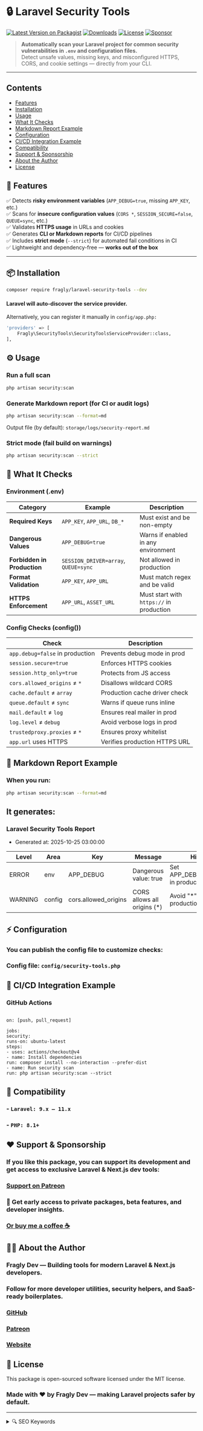 # 🔒 Laravel Security Tools
[![Latest Version on Packagist](https://img.shields.io/packagist/v/fragly/laravel-security-tools.svg?style=for-the-badge&color=blueviolet)](https://packagist.org/packages/fragly/laravel-security-tools)
[![Downloads](https://img.shields.io/packagist/dt/fragly/laravel-security-tools.svg?style=for-the-badge&color=brightgreen)](https://packagist.org/packages/fragly/laravel-security-tools)
[![License](https://img.shields.io/github/license/FraglyDev/laravel-security-tools.svg?style=for-the-badge)](https://github.com/FraglyDev/laravel-security-tools/blob/main/LICENSE)
[![Sponsor](https://img.shields.io/badge/Sponsor-Patreon-ff424d?logo=patreon&style=for-the-badge)](https://www.patreon.com/c/FraglyDev)

> **Automatically scan your Laravel project for common security vulnerabilities in `.env` and configuration files.**  
> Detect unsafe values, missing keys, and misconfigured HTTPS, CORS, and cookie settings — directly from your CLI.

---

## Contents

- [Features](#-features)
- [Installation](#-installation)
- [Usage](#-usage)
- [What It Checks](#-what-it-checks)
- [Markdown Report Example](#-markdown-report-example)
- [Configuration](#-configuration)
- [CI/CD Integration Example](#-cicd-integration-example)
- [Compatibility](#-compatibility)
- [Support & Sponsorship](#-support--sponsorship)
- [About the Author](#-about-the-author)
- [License](#-license)


## 🚀 Features

✅ Detects **risky environment variables** (`APP_DEBUG=true`, missing `APP_KEY`, etc.)  
✅ Scans for **insecure configuration values** (`CORS *`, `SESSION_SECURE=false`, `QUEUE=sync`, etc.)  
✅ Validates **HTTPS usage** in URLs and cookies  
✅ Generates **CLI or Markdown reports** for CI/CD pipelines  
✅ Includes **strict mode** (`--strict`) for automated fail conditions in CI  
✅ Lightweight and dependency-free — **works out of the box**

---

## 📦 Installation

```bash
composer require fragly/laravel-security-tools --dev
```
#### Laravel will auto-discover the service provider.
Alternatively, you can register it manually in `config/app.php:`

```bash
'providers' => [
    Fragly\SecurityTools\SecurityToolsServiceProvider::class,
],
```

## ⚙️ Usage
### Run a full scan
```bash
php artisan security:scan
```
### Generate Markdown report (for CI or audit logs)
```bash
php artisan security:scan --format=md
```
Output file (by default): `storage/logs/security-report.md`

### Strict mode (fail build on warnings)
```bash
php artisan security:scan --strict
```

## 🧠 What It Checks
### Environment (.env)
| Category                    | Example                              | Description                              |
| --------------------------- | ------------------------------------ | ---------------------------------------- |
| **Required Keys**           | `APP_KEY`, `APP_URL`, `DB_*`         | Must exist and be non-empty              |
| **Dangerous Values**        | `APP_DEBUG=true`                     | Warns if enabled in any environment      |
| **Forbidden in Production** | `SESSION_DRIVER=array`, `QUEUE=sync` | Not allowed in production                |
| **Format Validation**       | `APP_KEY`, `APP_URL`                 | Must match regex and be valid            |
| **HTTPS Enforcement**       | `APP_URL`, `ASSET_URL`               | Must start with `https://` in production |

### Config Checks (config())
| Check                           | Description                   |
| ------------------------------- | ----------------------------- |
| `app.debug=false` in production | Prevents debug mode in prod   |
| `session.secure=true`           | Enforces HTTPS cookies        |
| `session.http_only=true`        | Protects from JS access       |
| `cors.allowed_origins` ≠ `*`    | Disallows wildcard CORS       |
| `cache.default` ≠ `array`       | Production cache driver check |
| `queue.default` ≠ `sync`        | Warns if queue runs inline    |
| `mail.default` ≠ `log`          | Ensures real mailer in prod   |
| `log.level` ≠ `debug`           | Avoid verbose logs in prod    |
| `trustedproxy.proxies` ≠ `*`    | Ensures proxy whitelist       |
| `app.url` uses HTTPS            | Verifies production HTTPS URL |

## 🧾 Markdown Report Example
### When you run:
```bash
php artisan security:scan --format=md
```

## It generates:
### Laravel Security Tools Report
- Generated at: 2025-10-25 03:00:00

| Level | Area | Key | Message | Hint |
|-------|------|-----|----------|------|
| ERROR | env | APP_DEBUG | Dangerous value: true | Set APP_DEBUG=false in production. |
| WARNING | config | cors.allowed_origins | CORS allows all origins (*) | Avoid "*" in production. |

## ⚡ Configuration
### You can publish the config file to customize checks:
### Config file: `config/security-tools.php`

## 🧪 CI/CD Integration Example
### GitHub Actions

```name: Security Scan

on: [push, pull_request]

jobs:
security:
runs-on: ubuntu-latest
steps:
- uses: actions/checkout@v4
- name: Install dependencies
run: composer install --no-interaction --prefer-dist
- name: Run security scan
run: php artisan security:scan --strict
```

## 🧩 Compatibility
### - `Laravel: 9.x – 11.x`
### - `PHP: 8.1+`

## ❤️ Support & Sponsorship
### If you like this package, you can support its development and get access to exclusive Laravel & Next.js dev tools:

### [Support on Patreon](https://www.patreon.com/c/FraglyDev)
### 🎁 Get early access to private packages, beta features, and developer insights.
### [Or buy me a coffee ☕](https://buymeacoffee.com/fraglynet)

## 🧑‍💻 About the Author
### Fragly Dev — Building tools for modern Laravel & Next.js developers.
### Follow for more developer utilities, security helpers, and SaaS-ready boilerplates.

### [GitHub](https://github.com/FraglyDev)
### [Patreon](https://www.patreon.com/c/FraglyDev)
### [Website](https://fragly.net)

## 🪪 License
This package is open-sourced software licensed under the MIT license.

### Made with ❤️ by Fragly Dev — making Laravel projects safer by default.

---

<details>
<summary>🔍 SEO Keywords</summary>

laravel security, laravel security scan, laravel .env checker, laravel vulnerability scanner,  
laravel config security, laravel audit tool, laravel .env validation, laravel production best practices,  
laravel https cookie secure, laravel cors security, laravel session security, laravel debugging safe setup,  
laravel security tools by Fragly, laravel security artisan command, laravel security report generator,  
fraglydev, fragly security, fragly.net packages

</details>
<!--
SEO: laravel security, laravel security tools, laravel audit, laravel environment check, laravel security scan, 
fragly laravel package, laravel security config check, laravel best practices, laravel dev tools
-->